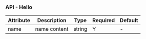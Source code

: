 ### API - Hello
| Attribute | Description | Type | Required | Default |
| ------------- | ---------------------------------------------------------------- | ----------------------- | ---- | ------ |
| name | name content | string | Y    | -      |
